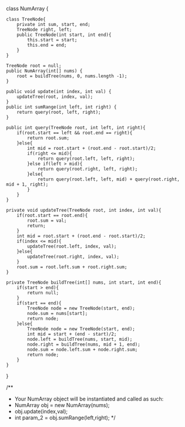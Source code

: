 class NumArray {

    class TreeNode{
        private int sum, start, end;
        TreeNode right, left;
        public TreeNode(int start, int end){
            this.start = start;
            this.end = end;
        }
    }
    
    TreeNode root = null;
    public NumArray(int[] nums) {
        root = buildTree(nums, 0, nums.length -1);
    }
    
    public void update(int index, int val) {
        updateTree(root, index, val);
    }
    public int sumRange(int left, int right) {
        return query(root, left, right);
    }
    
    public int query(TreeNode root, int left, int right){
        if(root.start == left && root.end == right){
            return root.sum;
        }else{
            int mid = root.start + (root.end - root.start)/2;
            if(right <= mid){
                return query(root.left, left, right);
            }else if(left > mid){
                return query(root.right, left, right);
            }else{
                return query(root.left, left, mid) + query(root.right,  mid + 1, right);
            }
        }
    }
    
    private void updateTree(TreeNode root, int index, int val){
        if(root.start == root.end){
            root.sum = val;
            return;
        }
        int mid = root.start + (root.end - root.start)/2;
        if(index <= mid){
            updateTree(root.left, index, val);
        }else{
            updateTree(root.right, index, val);
        }
        root.sum = root.left.sum + root.right.sum;
    }
    
    private TreeNode buildTree(int[] nums, int start, int end){
        if(start > end){
            return null;
        }
        if(start == end){
            TreeNode node = new TreeNode(start, end);
            node.sum = nums[start];
            return node;
        }else{
            TreeNode node = new TreeNode(start, end);
            int mid = start + (end - start)/2;
            node.left = buildTree(nums, start, mid);
            node.right = buildTree(nums, mid + 1, end);
            node.sum = node.left.sum + node.right.sum;
            return node;
        }
    }
}

/**
 * Your NumArray object will be instantiated and called as such:
 * NumArray obj = new NumArray(nums);
 * obj.update(index,val);
 * int param_2 = obj.sumRange(left,right);
 */